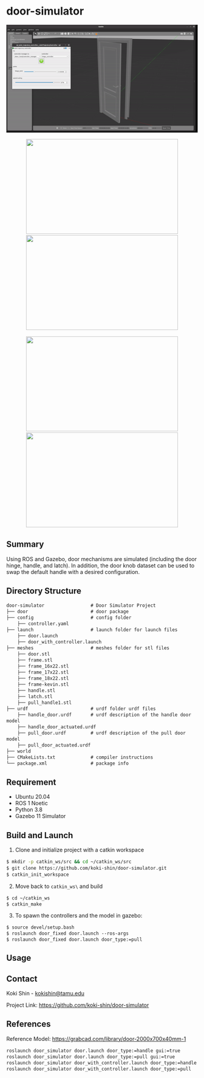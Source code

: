 # door-simulator

  ![](door-opening.gif)
  
  <p align="center">
  <img width="400" height="250" src="https://github.com/koki-shin/door-simulator/blob/main/imgs/handledoor_closingfaster.gif">
  <img width="400" height="250" src="https://github.com/koki-shin/door-simulator/blob/main/imgs/handledoor_latch.gif">
  </p>
  
  <p align="center">
  <img width="400" height="250" src="https://github.com/koki-shin/door-simulator/blob/main/imgs/pulldoor_closing.gif">
  <img width="400" height="250" src="https://github.com/koki-shin/door-simulator/blob/main/imgs/transparent-handle-turning.gif">
  </p>

## Summary
Using ROS and Gazebo, door mechanisms are simulated (including the door hinge, handle, and latch). In addition, the door knob dataset can be used to swap the default handle with a desired configuration.

## Directory Structure
```
door-simulator                 # Door Simulator Project
├── door                       # door package
├── config                     # config folder
    ├── controller.yaml
├── launch                     # launch folder for launch files
    ├── door.launch
    ├── door_with_controller.launch
├── meshes                     # meshes folder for stl files
    ├── door.stl
    ├── frame.stl
    ├── frame_16x22.stl
    ├── frame_17x22.stl
    ├── frame_18x22.stl
    ├── frame-kevin.stl
    ├── handle.stl
    ├── latch.stl
    ├── pull_handle1.stl
├── urdf                       # urdf folder urdf files
    ├── handle_door.urdf       # urdf description of the handle door model
    ├── handle_door_actuated.urdf
    ├── pull_door.urdf         # urdf description of the pull door model
    ├── pull_door_actuated.urdf  
├── world
├── CMakeLists.txt             # compiler instructions
└── package.xml                # package info
```

## Requirement
* Ubuntu 20.04
* ROS 1 Noetic
* Python 3.8
* Gazebo 11 Simulator

## Build and Launch

1. Clone and initialize project with a catkin workspace
```sh
$ mkdir -p catkin_ws/src && cd ~/catkin_ws/src
$ git clone https://github.com/koki-shin/door-simulator.git
$ catkin_init_workspace
```

2. Move back to `catkin_ws\` and build
```
$ cd ~/catkin_ws 
$ catkin_make
```

3. To spawn the controllers and the model in gazebo:
```
$ source devel/setup.bash
$ roslaunch door_fixed door.launch --ros-args
$ roslaunch door_fixed door.launch door_type:=pull
```

## Usage


## Contact
Koki Shin - kokishin@tamu.edu

Project Link: https://github.com/koki-shin/door-simulator

## References
Reference Model: https://grabcad.com/library/door-2000x700x40mm-1

```
roslaunch door_simulator door.launch door_type:=handle gui:=true
roslaunch door_simulator door.launch door_type:=pull gui:=true
roslaunch door_simulator door_with_controller.launch door_type:=handle 
roslaunch door_simulator door_with_controller.launch door_type:=pull 
```
